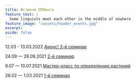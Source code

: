 ```yaml
---
title: Встречи ОПЛинга
feature_text: |
  Some linguists meet each other in the middle of nowhere
feature_image: "/assets/header_events.jpg"
excerpt: 
aside: false
---
```


12.03 - 13.03.2022 [Анонс! З-й семинар](/third_seminar/)

24.09 — 28.09.2021 [2-й семинар](/seminar2/ "2-й семинар")

9.07 — 10.07.2021 [Мастер-класс по определению растений](/master_class/)

26.02 — 1.03.2021 [1-й семинар](/first_seminar/ "1-й семинар")
